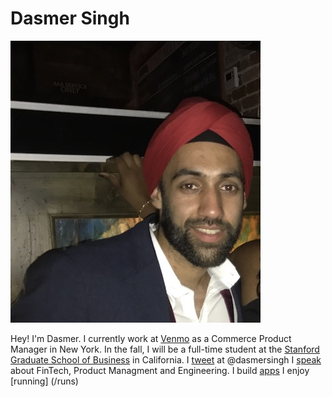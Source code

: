 <link rel="stylesheet" href="https://cdnjs.cloudflare.com/ajax/libs/font-awesome/4.7.0/css/font-awesome.min.css">
<link rel="stylesheet" href="stylesheets/main-style.css" />

# Dasmer Singh

![profile](images/profile.jpg)

Hey! I'm Dasmer.
I currently work at [Venmo][2] as a Commerce Product Manager in New York.
In the fall, I will be a full-time student at the [Stanford Graduate School of Business][1] in California.
I [tweet](https://www.twitter.com/dasmersingh) at @dasmersingh
I [speak](/talks) about FinTech, Product Managment and Engineering.
I build [apps](/apps)
I enjoy [running] (/runs)

<p align="center">
<a href="https://www.linkedin.com/in/dasmer" class="fa fa-linkedin"></a>
<a href="mailto:hello@dasmer.com" class="fa fa-envelope"></a>
</p>

[1]: https://gsb.stanford.edu
[2]: https://www.venmo.com
